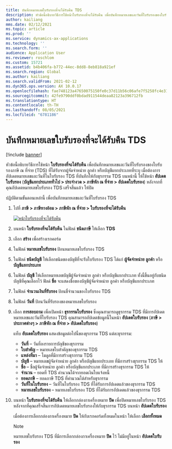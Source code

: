 ```yaml
---
title: บันทึกหมายเลขใบรับรองที่จะได้รับคืน TDS
description: หัวข้อนี้อธิบายวิธีการใช้หน้าใบรับรองที่จะได้รับคืน เพื่อบันทึกหมายเลขและวันที่ใบรับรองของใบรับรองภาษี ณ ที่จ่าย (TDS) ที่ได้รับจากผู้จัดจำหน่าย ลูกค้า หรือบัญชีแยกประเภทที่ระบุ
author: kailiang
mms.date: 02/12/2021
ms.topic: article
ms.prod: ''
ms.service: dynamics-ax-applications
ms.technology: ''
ms.search.form: ''
audience: Application User
ms.reviewer: roschlom
ms.custom: 15721
ms.assetid: b4b406fa-b772-44ec-8dd8-8eb818a921ef
ms.search.region: Global
ms.author: kailiang
ms.search.validFrom: 2021-02-12
ms.dyn365.ops.version: AX 10.0.17
ms.openlocfilehash: fae748123a47650075150fe0c37d11b56c06afe7f5258fc4e31d4ede0a478051
ms.sourcegitcommit: 42fe9790ddf0bdad911544deaa82123a396712fb
ms.translationtype: HT
ms.contentlocale: th-TH
ms.lasthandoff: 08/05/2021
ms.locfileid: "6781186"
---
```

# <a name="record-tds-recoverable-certificate-numbers"></a>บันทึกหมายเลขใบรับรองที่จะได้รับคืน TDS

[!include [banner](../includes/banner.md)]

หัวข้อนี้อธิบายวิธีการใช้หน้า **ใบรับรองที่จะได้รับคืน** เพื่อบันทึกหมายเลขและวันที่ใบรับรองของใบรับรองภาษี ณ ที่จ่าย (TDS) ที่ได้รับจากผู้จัดจำหน่าย ลูกค้า หรือบัญชีแยกประเภทที่ระบุ เมื่อต้องการอัปเดตหมายเลขและวันที่ในใบรับรอง TDS ที่บันทึกให้กับธุรกรรม TDS บนหน้านี้ ให้ใช้หน้า **อัปเดตใบรับรอง** (**บัญชีแยกประเภททั่วไป \> ประจำงวด \> ภาษีหัก ณ ที่จ่าย \> อัปเดตใบรับรอง**) หลังจากที่คุณอัปเดตหมายเลขใบรับรอง TDS เสร็จสิ้นแล้ว ให้ปิด

ปฏิบัติตามขั้นตอนเหล่านี้ เพื่อบันทึกหมายเลขและวันที่ใบรับรอง TDS

1. ไปที่ **ภาษี \> ภาษีทางอ้อม \> ภาษีหัก ณ ที่จ่าย \> ใบรับรองที่จะได้รับคืน**

    [![หน้าใบรับรองที่จะได้รับคืน](./media/apac-ind-TDS-49.png)](./media/apac-ind-TDS-49.png) 

2. บนหน้า **ใบรับรองที่จะได้รับคืน** ในฟิลด์ **ชนิดภาษี** ให้เลือก **TDS**
3. เลือก **สร้าง** เพื่อสร้างเรกคอร์ด
4. ในฟิลด์ **หมายเลขใบรับรอง** ป้อนหมายเลขใบรับรอง TDS
5. ในฟิลด์ **ชนิดบัญชี** ให้เลือกชนิดของบัญชีที่จะรับใบรับรอง TDS ได้แก่ **ผู้จัดจำหน่าย** **ลูกค้า** หรือ **บัญชีแยกประเภท**
6. ในฟิลด์ **บัญชี** ให้เลือกหมายเลขบัญชีผู้จัดจำหน่าย ลูกค้า หรือบัญชีแยกประเภท ทั้งนี้ขึ้นอยู่กับชนิดบัญชีที่คุณเลือกไว้ ฟิลด์ **ชื่อ** จะแสดงชื่อของบัญชีผู้จัดจำหน่าย ลูกค้า หรือบัญชีแยกประเภท
7. ในฟิลด์ **จำนวนเงินที่รับรอง** ป้อนชื่จำนวนของใบรับรอง TDS
8. ในฟิลด์ **วันที่** ป้อนวันที่รับรองของหมายเลขใบรับรอง
9. เลือก **การสอบถาม** เพื่อเปิดหน้า **ธุรกรรมใบรับรอง** ซึ่งคุณสามารถดูธุรกรรม TDS ที่มีการอัปเดตหมายเลขและวันที่ใบรับรอง TDS คุณสามารถอัปเดตข้อมูลนี้ในหน้า **อัปเดตใบรับรอง** (**ภาษี \> ประกาศต่างๆ \> ภาษีหัก ณ ที่จ่าย \> อัปเดตใบรับรอง**)

    แท็บ **อับเดตใบรับรอง** แสดงข้อมูลต่อไปนี้ของธุรกรรม TDS แต่ละธุรกรรม:

    - **วันที่** – วันที่ลงรายการบัญชีของธุรกรรม
    - **ใบสำคัญ** – หมายเลขใบสำคัญของธุรกรรม TDS
    - **แหล่งที่มา** – โมดูลที่มีการสร้างธุรกรรม TDS
    - **บัญชี** – หมายเลขผู้จัดจำหน่าย ลูกค้า หรือบัญชีแยกประเภท ที่มีการสร้างธุรกรรม TDS ให้
    - **ชื่อ** – ชื่อผู้จัดจำหน่าย ลูกค้า หรือบัญชีแยกประเภท ที่มีการสร้างธุรกรรม TDS ให้
    - **จำนวน** – ยอดที่ TDS คำนวณได้จากยอดเงินใบแจ้งหนี้
    - **ยอดภาษี** – ยอดภาษี TDS ที่คํานวณได้สำหรับธุรกรรม
    - **วันที่ในใบรับรอง** – วันที่ในใบรับรอง TDS ที่ได้รับการอัปเดตแล้วของธุรกรรม TDS
    - **หมายเลขใบรับรอง** – หมายเลขใบรับรอง TDS ที่ได้รับการอัปเดตแล้วของธุรกรรม TDS

10. บนหน้า **ใบรับรองที่จะได้รับคืน** ให้เลือกกล่องกาเครื่องหมาย **ปิด** เพื่อปิดหมายเลขใบรับรอง TDS หลังจากที่คุณเสร็จสิ้นการอัปเดตหมายเลขใบรับรองให้กับธุรกรรม TDS บนหน้า **อัปเดตใบรับรอง**

    เมื่อต้องการเลือกกล่องกาเครื่องหมาย **ปิด** ให้กับเรกคอร์ดทั้งหมดในหน้า ให้เลือก **เลือกทั้งหมด**

    > [!NOTE]
    > หมายเลขใบรับรอง TDS ที่มีการเลือกกล่องกาเครื่องหมาย **ปิด** ไว้ ไม่มีอยู่ในหน้า **อัปเดตใบรับรอง**
